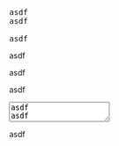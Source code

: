 <pre>
asdf
asdf

asdf
</pre>
asdf
<script>
asdf
asdf

asdf
</script>
asdf
<style>
asdf
asdf

asdf
</style>
asdf
<textarea>
asdf
asdf

asdf
</textarea>
asdf